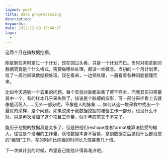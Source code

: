 ```yaml
---
layout: post
title: Data preprocessing
description: 
keywords: 
date: 2012-12-09 15:48:27
tags:
  - 
---
```



这两个月在搞数据挖掘。

刚拿到任务时定过一个计划，现在回过头看，只是一个计划而已。当时对能拿到的数据究竟是个什么格式，需要做哪些处理，都没一丝概念。当初的一个月计划里，给了一周时间做数据预处理。现在看来，一边预处理，一遍看着各种问题接踵而来。

比如今天遇到一个去重的问题。每个实验对象都采集了若干样本，而我其实只需要其中一个。有的样本几乎采失败了，按说是个脉搏的波形，可一部分采样看上去就像是活死人……另外一部分呢，不像是人的脉象……如何从这一堆采样中找出一个最优的采样，是个问题。如果说属于我数据挖掘的准备工作一部分，也没什么不对，只是再次增加了这个项目工作量，似乎年底前又干不完了。

能用于挖掘的数据真是太多了，但是把他们reshape或者format成算法接受的输入，往往是个浩瀚的工作量。获取数据本身不容易，拿到数据之后这段什么都没挖的“编辑”工作，花的时间比挖掘的时间长几倍甚至几十倍。

下一次做计划的时候，希望自己能估计得再准点吧。
